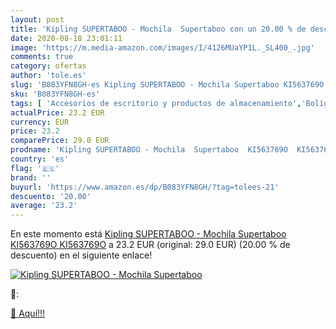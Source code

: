 ```yaml
---
layout: post
title: 'Kipling SUPERTABOO - Mochila  Supertaboo con un 20.00 % de descuento'
date: 2020-08-18 23:01:11
image: 'https://m.media-amazon.com/images/I/4126MUaYP1L._SL400_.jpg'
comments: true
category: ofertas
author: 'tole.es'
slug: 'B083YFN8GH-es Kipling SUPERTABOO - Mochila Supertaboo KI563769O KI563769O'
sku: 'B083YFN8GH-es'
tags: [ 'Accesorios de escritorio y productos de almacenamiento','Bolígrafos, lápices y útiles de escritura','Costura y manualidades','Dibujo','Estuches escolares','Hogar y cocina','Lápices','Marcadores','Material de oficina','Materiales de dibujo','Materiales, organizadores y dispensadores de escritorio','Oficina y papelería','Portaminas','Rotuladores y subrayadores','Subrayadores','mochila', ]
actualPrice: 23.2 EUR
currency: EUR
price: 23.2
comparePrice: 29.0 EUR
prodname: 'Kipling SUPERTABOO - Mochila  Supertaboo  KI563769O  KI563769O'
country: 'es'
flag: '🇪🇸'
brand: ''
buyurl: 'https://www.amazon.es/dp/B083YFN8GH/?tag=tolees-21'
descuento: '20.00'
average: '23.2'
---
```


En este momento está [Kipling SUPERTABOO - Mochila  Supertaboo  KI563769O  KI563769O](https://www.amazon.es/dp/B083YFN8GH/?tag=tolees-21) a 23.2 EUR (original: 29.0 EUR) (20.00 %  de descuento) en el siguiente enlace!

[![Kipling SUPERTABOO - Mochila  Supertaboo](https://m.media-amazon.com/images/I/4126MUaYP1L._SL400_.jpg)](https://www.amazon.es/dp/B083YFN8GH/?tag=tolees-21)

🔎:


[🛒 Aquí!!!](https://www.amazon.es/dp/B083YFN8GH/?tag=tolees-21)
